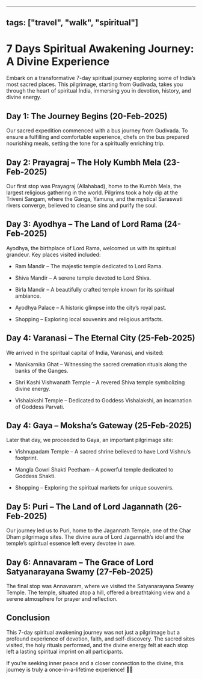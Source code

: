 
---
tags: ["travel", "walk", "spiritual"]
---


# 7 Days Spiritual Awakening Journey: A Divine Experience

Embark on a transformative 7-day spiritual journey exploring some of India’s most sacred places. This pilgrimage, starting from Gudivada, takes you through the heart of spiritual India, immersing you in devotion, history, and divine energy.

## Day 1: The Journey Begins (20-Feb-2025)

Our sacred expedition commenced with a bus journey from Gudivada. To ensure a fulfilling and comfortable experience, chefs on the bus prepared nourishing meals, setting the tone for a spiritually enriching trip.

## Day 2: Prayagraj – The Holy Kumbh Mela (23-Feb-2025)

Our first stop was Prayagraj (Allahabad), home to the Kumbh Mela, the largest religious gathering in the world. Pilgrims took a holy dip at the Triveni Sangam, where the Ganga, Yamuna, and the mystical Saraswati rivers converge, believed to cleanse sins and purify the soul.

## Day 3: Ayodhya – The Land of Lord Rama (24-Feb-2025)

Ayodhya, the birthplace of Lord Rama, welcomed us with its spiritual grandeur. Key places visited included:

- Ram Mandir – The majestic temple dedicated to Lord Rama.

- Shiva Mandir – A serene temple devoted to Lord Shiva.

- Birla Mandir – A beautifully crafted temple known for its spiritual ambiance.

- Ayodhya Palace – A historic glimpse into the city’s royal past.

- Shopping – Exploring local souvenirs and religious artifacts.

## Day 4: Varanasi – The Eternal City (25-Feb-2025)

We arrived in the spiritual capital of India, Varanasi, and visited:

- Manikarnika Ghat – Witnessing the sacred cremation rituals along the banks of the Ganges.

- Shri Kashi Vishwanath Temple – A revered Shiva temple symbolizing divine energy.

- Vishalakshi Temple – Dedicated to Goddess Vishalakshi, an incarnation of Goddess Parvati.

## Day 4: Gaya – Moksha’s Gateway (25-Feb-2025)

Later that day, we proceeded to Gaya, an important pilgrimage site:

- Vishnupadam Temple – A sacred shrine believed to have Lord Vishnu’s footprint.

- Mangla Gowri Shakti Peetham – A powerful temple dedicated to Goddess Shakti.

- Shopping – Exploring the spiritual markets for unique souvenirs.

## Day 5: Puri – The Land of Lord Jagannath (26-Feb-2025)

Our journey led us to Puri, home to the Jagannath Temple, one of the Char Dham pilgrimage sites. The divine aura of Lord Jagannath’s idol and the temple’s spiritual essence left every devotee in awe.

## Day 6: Annavaram – The Grace of Lord Satyanarayana Swamy (27-Feb-2025)

The final stop was Annavaram, where we visited the Satyanarayana Swamy Temple. The temple, situated atop a hill, offered a breathtaking view and a serene atmosphere for prayer and reflection.

## Conclusion

This 7-day spiritual awakening journey was not just a pilgrimage but a profound experience of devotion, faith, and self-discovery. The sacred sites visited, the holy rituals performed, and the divine energy felt at each stop left a lasting spiritual imprint on all participants.

If you’re seeking inner peace and a closer connection to the divine, this journey is truly a once-in-a-lifetime experience! 🙏✨

